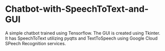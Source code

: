 # Chatbot-with-SpeechToText-and-GUI
A simple chatbot trained using Tensorflow. The GUI is created using Tkinter. It has SpeechToText utilizing pyqtts and TextToSpeech using Google Cloud SPeech Recognition services.
